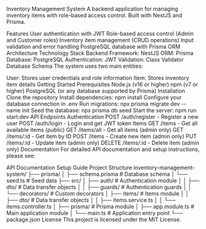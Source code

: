 Inventory Management System
A backend application for managing inventory items with role-based access control. Built with NestJS and Prisma.

Features
User authentication with JWT
Role-based access control (Admin and Customer roles)
Inventory item management (CRUD operations)
Input validation and error handling
PostgreSQL database with Prisma ORM
Architecture
Technology Stack
Backend Framework: NestJS
ORM: Prisma
Database: PostgreSQL
Authentication: JWT
Validation: Class Validator
Database Schema
The system uses two main entities:

User: Stores user credentials and role information
Item: Stores inventory item details
Getting Started
Prerequisites
Node.js (v16 or higher)
npm (v7 or higher)
PostgreSQL (or any database supported by Prisma)
Installation
Clone the repository
Install dependencies:
npm install
Configure your database connection in .env
Run migrations:
npx prisma migrate dev --name init
Seed the database:
npx prisma db seed
Start the server:
npm run start:dev
API Endpoints
Authentication
POST /auth/register - Register a new user
POST /auth/login - Login and get JWT token
Items
GET /items - Get all available items (public)
GET /items/all - Get all items (admin only)
GET /items/:id - Get item by ID
POST /items - Create new item (admin only)
PUT /items/:id - Update item (admin only)
DELETE /items/:id - Delete item (admin only)
Documentation
For detailed API documentation and setup instructions, please see:

API Documentation
Setup Guide
Project Structure
inventory-management-system/
├── prisma/
│   ├── schema.prisma     # Database schema
│   └── seed.ts           # Seed data
├── src/
│   ├── auth/             # Authentication module
│   │   ├── dto/          # Data transfer objects
│   │   ├── guards/       # Authentication guards
│   │   └── decorators/   # Custom decorators
│   ├── items/            # Items module
│   │   ├── dto/          # Data transfer objects
│   │   ├── items.service.ts
│   │   └── items.controller.ts
│   ├── prisma/           # Prisma module
│   ├── app.module.ts     # Main application module
│   └── main.ts           # Application entry point
└── package.json
License
This project is licensed under the MIT License.

